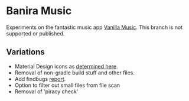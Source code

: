 # Banira Music

Experiments on the fantastic music app [Vanilla Music](https://github.com/vanilla-music/vanilla).  This branch is not supported or published.

## Variations

- Material Design icons as [determined here](https://github.com/vanilla-music/vanilla/issues/426).
- Removal of non-gradle build stuff and other files.
- Add findbugs [report](https://github.com/kgilmer/vanilla/blob/master/findbugs-debug-output.html).
- Option to filter out small files from file scan
- Removal of 'piracy check'

